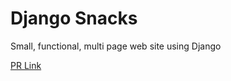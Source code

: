 # Django Snacks
Small, functional, multi page web site using Django

[PR Link](https://github.com/RaghadAbdulhadi/django-snacks/pulls)
